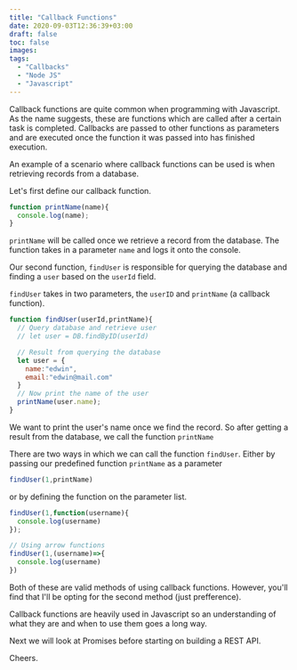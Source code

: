 ```yaml
---
title: "Callback Functions"
date: 2020-09-03T12:36:39+03:00
draft: false
toc: false
images:
tags:
  - "Callbacks"
  - "Node JS"
  - "Javascript"
---
```


Callback functions are quite common when programming with Javascript. As the name suggests, these are functions which are called after a certain task is completed. Callbacks are passed to other functions as parameters and are executed once the function it was passed into has finished execution.

An example of a scenario where callback functions can be used is when retrieving records from a database.


Let's first define our callback function.

```javascript
function printName(name){
  console.log(name);
}
```

`printName` will be called once we retrieve a record from the database. The function takes in a parameter `name` and logs it onto the console.


Our second function, `findUser` is responsible for querying the database and finding a `user` based on the `userId` field. 

`findUser` takes in two parameters, the `userID` and `printName` (a callback function). 

```javascript
function findUser(userId,printName){ 
  // Query database and retrieve user
  // let user = DB.findByID(userId)

  // Result from querying the database
  let user = {
    name:"edwin",
    email:"edwin@mail.com"
  }
  // Now print the name of the user
  printName(user.name);
}
```


We want to print the user's name once we find the record. So after getting a result from the database, we call the function `printName`

There are two ways in which we can call the function `findUser`. Either by passing our predefined function `printName` as a parameter

```javascript
findUser(1,printName)
```

or by defining the function on the parameter list.

```javascript
findUser(1,function(username){
  console.log(username)
});

// Using arrow functions
findUser(1,(username)=>{ 
  console.log(username)
})
```

Both of these are valid methods of using callback functions. However, you'll find that I'll be opting for the second method (just prefference).

Callback functions are heavily used in Javascript so an understanding of what they are and when to use them goes a long way.

Next we will look at Promises before starting on building a REST API.

Cheers.
